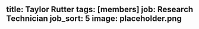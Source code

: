 title: Taylor Rutter
tags: [members]
job: Research Technician
job_sort: 5
image: placeholder.png
---
